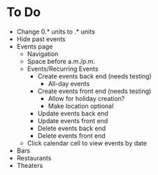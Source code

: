 # To Do

- Change 0.* units to .* units
- Hide past events
- Events page
  - Navigation
  - Space before a.m./p.m.
  - Events/Recurring Events
    - Create events back end (needs testing)
      - All-day events
    - Create events front end (needs testing)
      - Allow for holiday creation?
      - Make location optional
    - Update events back end
    - Update events front end
    - Delete events back end
    - Delete events front end
  - Click calendar cell to view events by date
- Bars
- Restaurants
- Theaters
